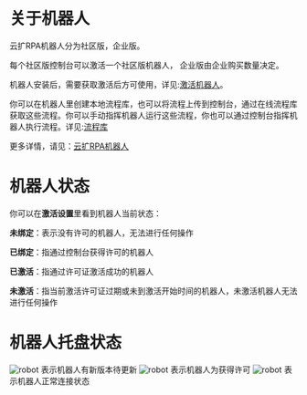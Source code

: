 # 关于机器人
云扩RPA机器人分为社区版，企业版。

每个社区版控制台可以激活一个社区版机器人，
企业版由企业购买数量决定。

机器人安装后，需要获取激活后方可使用，详见:[激活机器人](\license.md?_v=v2020.4)。

你可以在机器人里创建本地流程库，也可以将流程上传到控制台，通过在线流程库获取这些流程。你可以手动指挥机器人运行这些流程，你也可以通过控制台指挥机器人执行流程。详见:[流程库](\localworkflow.md?_v=v2020.4)


更多详情，请见：[云扩RPA机器人](https://www.encootech.com/products/robot)

# 机器人状态
你可以在**激活设置**里看到机器人当前状态：

**未绑定**：表示没有许可的机器人，无法进行任何操作

**已绑定**：指通过控制台获得许可的机器人

**已激活**：指通过许可证激活成功的机器人

**未激活**：指当前激活许可证过期或未到激活开始时间的机器人，未激活机器人无法进行任何操作

# 机器人托盘状态
![robot](https://docimages.blob.core.chinacloudapi.cn/images/Robot/robotupdatestatus.png)
表示机器人有新版本待更新
![robot](https://docimages.blob.core.chinacloudapi.cn/images/Robot/robotunconnectedstatus.png)
表示机器人为获得许可
![robot](https://docimages.blob.core.chinacloudapi.cn/images/Robot/robotcommonstatus.png)
表示机器人正常连接状态